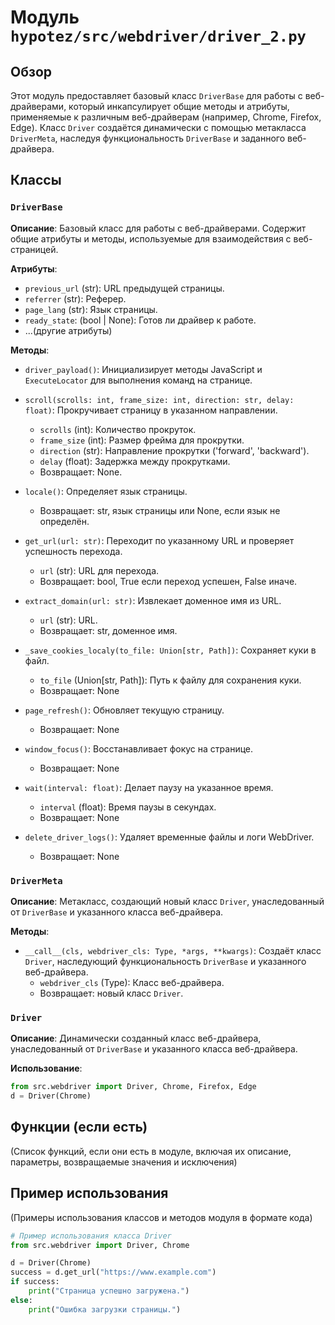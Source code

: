 # Модуль `hypotez/src/webdriver/driver_2.py`

## Обзор

Этот модуль предоставляет базовый класс `DriverBase` для работы с веб-драйверами, который инкапсулирует общие методы и атрибуты, применяемые к различным веб-драйверам (например, Chrome, Firefox, Edge).  Класс `Driver` создаётся динамически с помощью метакласса `DriverMeta`, наследуя функциональность `DriverBase` и заданного веб-драйвера.

## Классы

### `DriverBase`

**Описание**: Базовый класс для работы с веб-драйверами. Содержит общие атрибуты и методы, используемые для взаимодействия с веб-страницей.

**Атрибуты**:

- `previous_url` (str): URL предыдущей страницы.
- `referrer` (str): Реферер.
- `page_lang` (str): Язык страницы.
- `ready_state`: (bool | None): Готов ли драйвер к работе.
- ...(другие атрибуты)

**Методы**:

- `driver_payload()`: Инициализирует методы JavaScript и `ExecuteLocator` для выполнения команд на странице.

- `scroll(scrolls: int, frame_size: int, direction: str, delay: float)`: Прокручивает страницу в указанном направлении.
    - `scrolls` (int): Количество прокруток.
    - `frame_size` (int): Размер фрейма для прокрутки.
    - `direction` (str): Направление прокрутки ('forward', 'backward').
    - `delay` (float): Задержка между прокрутками.
    - Возвращает: None.

- `locale()`: Определяет язык страницы.
    - Возвращает: str, язык страницы или None, если язык не определён.

- `get_url(url: str)`: Переходит по указанному URL и проверяет успешность перехода.
    - `url` (str): URL для перехода.
    - Возвращает: bool, True если переход успешен, False иначе.

- `extract_domain(url: str)`: Извлекает доменное имя из URL.
    - `url` (str): URL.
    - Возвращает: str, доменное имя.

- `_save_cookies_localy(to_file: Union[str, Path])`: Сохраняет куки в файл.
    - `to_file` (Union[str, Path]): Путь к файлу для сохранения куки.
    - Возвращает: None

- `page_refresh()`: Обновляет текущую страницу.
    - Возвращает: None

- `window_focus()`: Восстанавливает фокус на странице.
    - Возвращает: None

- `wait(interval: float)`: Делает паузу на указанное время.
    - `interval` (float): Время паузы в секундах.
    - Возвращает: None

- `delete_driver_logs()`: Удаляет временные файлы и логи WebDriver.
    - Возвращает: None

### `DriverMeta`

**Описание**: Метакласс, создающий новый класс `Driver`, унаследованный от `DriverBase` и указанного класса веб-драйвера.

**Методы**:

- `__call__(cls, webdriver_cls: Type, *args, **kwargs)`: Создаёт класс `Driver`, наследующий функциональность `DriverBase` и указанного веб-драйвера.
    - `webdriver_cls` (Type): Класс веб-драйвера.
    - Возвращает: новый класс `Driver`.

### `Driver`

**Описание**: Динамически созданный класс веб-драйвера, унаследованный от `DriverBase` и указанного класса веб-драйвера.

**Использование**:

```python
from src.webdriver import Driver, Chrome, Firefox, Edge
d = Driver(Chrome)
```


## Функции (если есть)

(Список функций, если они есть в модуле, включая их описание, параметры, возвращаемые значения и исключения)


## Пример использования

(Примеры использования классов и методов модуля в формате кода)

```python
# Пример использования класса Driver
from src.webdriver import Driver, Chrome

d = Driver(Chrome)
success = d.get_url("https://www.example.com")
if success:
    print("Страница успешно загружена.")
else:
    print("Ошибка загрузки страницы.")
```
```